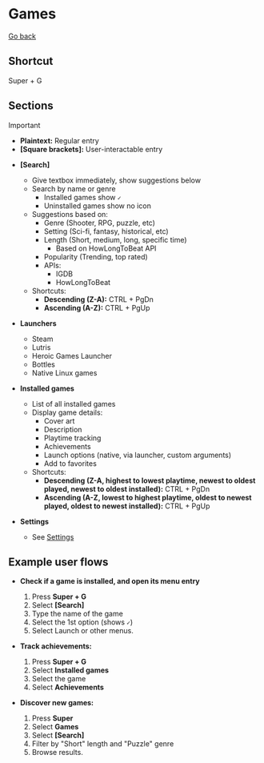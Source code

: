 # Games

[Go back](../README.md)

## Shortcut

Super + G

## Sections

> [!IMPORTANT]
>
> - **Plaintext:** Regular entry
> - **[Square brackets]:** User-interactable entry

- **\[Search\]**
  - Give textbox immediately, show suggestions below
  - Search by name or genre
    - Installed games show `✓`
    - Uninstalled games show no icon
  - Suggestions based on:
    - Genre (Shooter, RPG, puzzle, etc)
    - Setting (Sci-fi, fantasy, historical, etc)
    - Length (Short, medium, long, specific time)
      - Based on HowLongToBeat API
    - Popularity (Trending, top rated)
    - APIs:
      - IGDB
      - HowLongToBeat
  - Shortcuts:
    - **Descending (Z-A):** CTRL + PgDn
    - **Ascending (A-Z):** CTRL + PgUp

- **Launchers**
  - Steam
  - Lutris
  - Heroic Games Launcher
  - Bottles
  - Native Linux games

- **Installed games**
  - List of all installed games
  - Display game details:
    - Cover art
    - Description
    - Playtime tracking
    - Achievements
    - Launch options (native, via launcher, custom arguments)
    - Add to favorites
  - Shortcuts:
    - **Descending (Z-A, highest to lowest playtime, newest to oldest played, newest to oldest installed):** CTRL + PgDn
    - **Ascending (A-Z, lowest to highest playtime, oldest to newest played, oldest to newest installed):** CTRL + PgUp

- **Settings**
  - See [Settings](../Settings/README.md)

## Example user flows

- **Check if a game is installed, and open its menu entry**  
    1. Press **Super + G**
    2. Select **\[Search\]**
    3. Type the name of the game
    4. Select the 1st option (shows `✓`)
    5. Select Launch or other menus.

- **Track achievements:**  
    1. Press **Super + G**
    2. Select **Installed games**
    3. Select the game
    4. Select **Achievements**

- **Discover new games:**  
    1. Press **Super**
    2. Select **Games**
    3. Select **\[Search\]**
    4. Filter by "Short" length and "Puzzle" genre
    5. Browse results.
